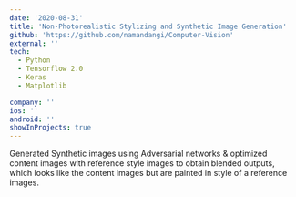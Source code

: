 ```yaml
---
date: '2020-08-31'
title: 'Non-Photorealistic Stylizing and Synthetic Image Generation'
github: 'https://github.com/namandangi/Computer-Vision'
external: ''
tech:
  - Python
  - Tensorflow 2.0
  - Keras
  - Matplotlib

company: ''
ios: ''
android: ''
showInProjects: true
---
```


Generated Synthetic images using Adversarial networks & optimized content images with reference style images to obtain blended outputs, which looks like the content images but are painted in style of a reference images.